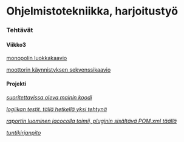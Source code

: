 # Ohjelmistotekniikka, harjoitustyö

### Tehtävät


#### Viikko3

[monopolin luokkakaavio](https://github.com/fir3porkkana/ot-harjoitustyo/blob/master/laskarit/viikko3/monopoliKaavio.png)

 [moottorin käynnistyksen sekvenssikaavio](https://github.com/fir3porkkana/ot-harjoitustyo/blob/master/laskarit/viikko3/moottorin%20k%C3%A4ynnistyskaavio.png)
 
#### Projekti
 
*[suoritettavissa oleva mainin koodi](https://github.com/fir3porkkana/ot-harjoitustyo/blob/master/Miinaharava/src/main/java/src/Main.java)*

*[logiikan testit, tällä hetkellä yksi tehtynä](https://github.com/fir3porkkana/ot-harjoitustyo/blob/master/Miinaharava/src/test/java/LogicTest.java)*

*[raportin luominen jacocolla toimii, pluginin sisältävä POM.xml täällä](https://github.com/fir3porkkana/ot-harjoitustyo/blob/master/Miinaharava/pom.xml)*

*[tuntikirjanpito](https://github.com/fir3porkkana/ot-harjoitustyo/blob/master/dokumentointi/tuntikirjanpito.md)*
